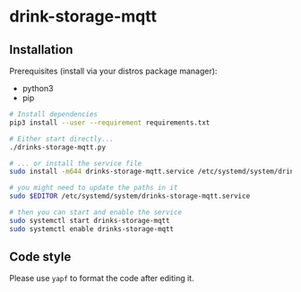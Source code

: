 # drink-storage-mqtt

## Installation

Prerequisites (install via your distros package manager):

* python3
* pip

```sh
# Install dependencies
pip3 install --user --requirement requirements.txt

# Either start directly...
./drinks-storage-mqtt.py

# ... or install the service file
sudo install -m644 drinks-storage-mqtt.service /etc/systemd/system/drinks-storage-mqtt.service

# you might need to update the paths in it
sudo $EDITOR /etc/systemd/system/drinks-storage-mqtt.service

# then you can start and enable the service
sudo systemctl start drinks-storage-mqtt
sudo systemctl enable drinks-storage-mqtt
```

## Code style

Please use `yapf` to format the code after editing it.
